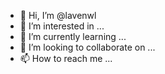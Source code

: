 - 👋 Hi, I’m @lavenwl
- 👀 I’m interested in ...
- 🌱 I’m currently learning ...
- 💞️ I’m looking to collaborate on ...
- 📫 How to reach me ...

<!---
lavenwl/lavenwl is a ✨ special ✨ repository because its `README.md` (this file) appears on your GitHub profile.
You can click the Preview link to take a look at your changes.
--->
